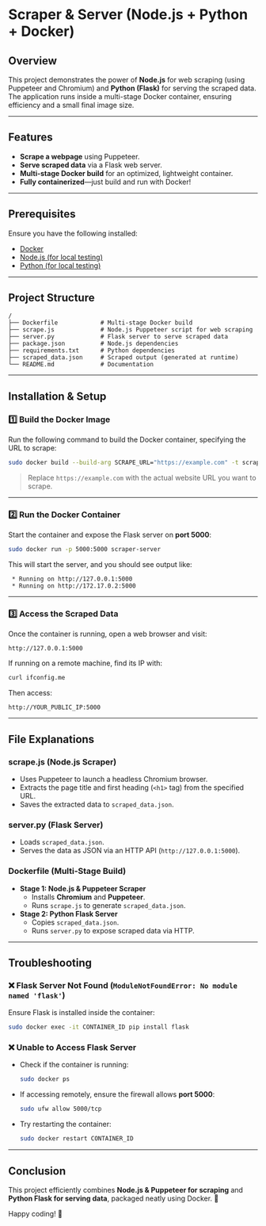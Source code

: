 # Scraper & Server (Node.js + Python + Docker)

## Overview
This project demonstrates the power of **Node.js** for web scraping (using Puppeteer and Chromium) and **Python (Flask)** for serving the scraped data. The application runs inside a multi-stage Docker container, ensuring efficiency and a small final image size.

---

## Features
- **Scrape a webpage** using Puppeteer.
- **Serve scraped data** via a Flask web server.
- **Multi-stage Docker build** for an optimized, lightweight container.
- **Fully containerized**—just build and run with Docker!

---

## Prerequisites
Ensure you have the following installed:
- [Docker](https://docs.docker.com/get-docker/)
- [Node.js (for local testing)](https://nodejs.org/)
- [Python (for local testing)](https://www.python.org/)

---

## Project Structure
```
/
├── Dockerfile            # Multi-stage Docker build
├── scrape.js             # Node.js Puppeteer script for web scraping
├── server.py             # Flask server to serve scraped data
├── package.json          # Node.js dependencies
├── requirements.txt      # Python dependencies
├── scraped_data.json     # Scraped output (generated at runtime)
└── README.md             # Documentation
```

---

## Installation & Setup

### 1️⃣ Build the Docker Image
Run the following command to build the Docker container, specifying the URL to scrape:
```sh
sudo docker build --build-arg SCRAPE_URL="https://example.com" -t scraper-server .
```
> Replace `https://example.com` with the actual website URL you want to scrape.

---

### 2️⃣ Run the Docker Container
Start the container and expose the Flask server on **port 5000**:
```sh
sudo docker run -p 5000:5000 scraper-server
```
This will start the server, and you should see output like:
```
 * Running on http://127.0.0.1:5000
 * Running on http://172.17.0.2:5000
```

---

### 3️⃣ Access the Scraped Data
Once the container is running, open a web browser and visit:
```
http://127.0.0.1:5000
```
If running on a remote machine, find its IP with:
```sh
curl ifconfig.me
```
Then access:
```
http://YOUR_PUBLIC_IP:5000
```

---

## File Explanations

### **scrape.js** (Node.js Scraper)
- Uses Puppeteer to launch a headless Chromium browser.
- Extracts the page title and first heading (`<h1>` tag) from the specified URL.
- Saves the extracted data to `scraped_data.json`.

### **server.py** (Flask Server)
- Loads `scraped_data.json`.
- Serves the data as JSON via an HTTP API (`http://127.0.0.1:5000`).

### **Dockerfile** (Multi-Stage Build)
- **Stage 1: Node.js & Puppeteer Scraper**
  - Installs **Chromium** and **Puppeteer**.
  - Runs `scrape.js` to generate `scraped_data.json`.
- **Stage 2: Python Flask Server**
  - Copies `scraped_data.json`.
  - Runs `server.py` to expose scraped data via HTTP.

---

## Troubleshooting

### ❌ Flask Server Not Found (`ModuleNotFoundError: No module named 'flask'`)
Ensure Flask is installed inside the container:
```sh
sudo docker exec -it CONTAINER_ID pip install flask
```

### ❌ Unable to Access Flask Server
- Check if the container is running:
  ```sh
  sudo docker ps
  ```
- If accessing remotely, ensure the firewall allows **port 5000**:
  ```sh
  sudo ufw allow 5000/tcp
  ```
- Try restarting the container:
  ```sh
  sudo docker restart CONTAINER_ID
  ```

---

## Conclusion
This project efficiently combines **Node.js & Puppeteer for scraping** and **Python Flask for serving data**, packaged neatly using Docker. 🚀

Happy coding! 🎉


